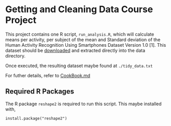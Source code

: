 # Getting and Cleaning Data Course Project

This project contains one R script, `run_analysis.R`, which will calculate means per activity, per subject of the mean and Standard deviation of the Human Activity Recognition Using Smartphones Dataset Version 1.0 [1]. This dataset should be [downloaded](https://d396qusza40orc.cloudfront.net/getdata%2Fprojectfiles%2FUCI%20HAR%20Dataset.zip) and extracted directly into the data directory.

Once executed, the resulting dataset maybe found at `./tidy_data.txt`

For futher details, refer to [CookBook.md](CookBook.md)

## Required R Packages

The R package `reshape2` is required to run this script. This maybe installed with,

```{r}
install.package("reshape2")
```
